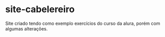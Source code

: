 # site-cabelereiro
Site criado tendo como exemplo exercícios do curso da alura, porém com algumas alterações.

